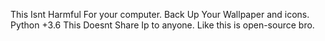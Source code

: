 This Isnt Harmful For your computer. Back Up Your Wallpaper and icons.
Python +3.6
This Doesnt Share Ip to anyone. Like this is open-source bro.
